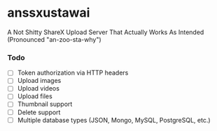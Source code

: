 # anssxustawai
A Not Shitty ShareX Upload Server That Actually Works As Intended (Pronounced "an-zoo-sta-why")

### Todo

- [ ] Token authorization via HTTP headers
- [ ] Upload images
- [ ] Upload videos
- [ ] Upload files
- [ ] Thumbnail support
- [ ] Delete support
- [ ] Multiple database types (JSON, Mongo, MySQL, PostgreSQL, etc.)